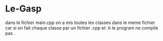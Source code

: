 # Le-Gasp
dans le fichier main.cpp on a mis toutes les classes dans le meme fichier car si on fait chaque classe par un fichier .cpp et .h le program ne compile pas .
